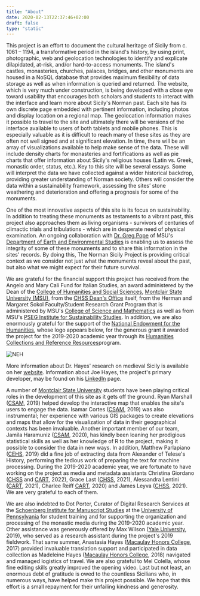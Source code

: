 ```yaml
---
title: "About"
date: 2020-02-13T22:37:46+02:00
draft: false
type: "static"
---
```

This project is an effort to document the cultural heritage of Sicily from c. 1061 – 1194, a transformative period in the island&#39;s history, by using print, photographic, web and geolocation technologies to identify and explicate dilapidated, at-risk, and/or hard-to-access monuments. The island&#39;s castles, monasteries, churches, palaces, bridges, and other monuments are housed in a NoSQL database that provides maximum flexibility of data storage as well as when information is queried and returned. The website, which is very much under construction, is being developed with a close eye toward usability that encourages both scholars and students to interact with the interface and learn more about Sicily&#39;s Norman past. Each site has its own discrete page embedded with pertinent information, including photos and display location on a regional map. The geolocation information makes it possible to travel to the site and ultimately there will be versions of the interface available to users of both tablets and mobile phones. This is especially valuable as it is difficult to reach many of these sites as they are often not well signed and at significant elevation. In time, there will be an array of visualizations available to help make sense of the data. These will include density charts for monasteries and fortifications as well as pie charts that offer information about Sicily&#39;s religious houses (Latin vs. Greek, monastic order, status, etc.). Key to this site will be several essays. Some will interpret the data we have collected against a wider historical backdrop, providing greater understanding of Norman society. Others will consider the data within a sustainability framework, assessing the sites’ stone weathering and deterioration and offering a prognosis for some of the monuments.


One of the most innovative aspects of this site is its focus on sustainability. In addition to treating these monuments as testaments to a vibrant past, this project also approaches them as living organisms - survivors of centuries of climactic trials and tribulations - which are in desperate need of physical examination. An ongoing collaboration with [Dr. Greg Pope](http://www.montclair.edu/profilepages/view_profile.php?username=popeg "Dr. Greg Pope") of MSU&#39;s [Department of Earth and Environmental Studies](https://www.montclair.edu/csam/earth-environment-studies/ "Department of Earth and Environmental Studies") is enabling us to assess the integrity of some of these monuments and to share this information in the sites&#39; records. By doing this, The Norman Sicily Project is providing critical context as we consider not just what the monuments reveal about the past, but also what we might expect for their future survival.


We are grateful for the financial support this project has received from the Angelo and Mary Cali Fund for Italian Studies,
an award administered by the Dean of the [College of Humanities and Social Sciences](http://www.montclair.edu/chss/ "College of Humanities and Social Sciences"), [Montclair State University (MSU)](http://www.montclair.edu/ "Montclair State University (MSU)"), from the [CHSS Dean&#39;s Office](https://www.montclair.edu/chss/about-the-college/deans-office/ "CHSS Dean&#39;s Office") itself, from the Herman and Margaret Sokol Faculty/Student Research Grant Program that is administered by MSU&#39;s [College of Science and Mathematics](https://www.montclair.edu/csam/pseg-sustainability-institute/ "College of Science and Mathematics (CSAM)") as well as from MSU&#39;s [PSEG Institute for Sustainability Studies](https://www.montclair.edu/csam/pseg-sustainability-institute/ "PSEG Institute for Sustainability Studies"). In addition, we are also enormously grateful for the support of the [National Endowment for the Humanities](https://www.neh.gov/ "National Endowment for the Humanities"), whose logo appears below, for the generous grant it awarded the project for the 2019-2020 academic year through its [Humanities Collections and Reference Resources](https://www.neh.gov/grants/preservation/humanities-collections-and-reference-resources "Humanities Collections and Reference Resources")program. 

![NEH](/images/NEH-Preferred-Seal820.jpg "NEH")

More information about Dr. Hayes&#39; research on medieval Sicily is available on her [website](http://www.thehayesweb.org/dhayes "website"). Information about Joe Hayes, the project&#39;s primary developer, may be found on his [LinkedIn](https://www.linkedin.com/in/joephayes/ "LinkedIn") page.
  
A number of [Montclair State University](http://www.montclair.edu/ "Montclair State University") students have been playing critical roles in the development of this site as
it gets off the ground. Ryan Marshall ([CSAM](https://www.montclair.edu/csam/ "CSAM"), 2019) helped develop the interactive map that enables the site's users to engage the data. Isamar Cortes ([CSAM](https://www.montclair.edu/csam/ "CSAM"), 2019) was also instrumental; her experience with various GIS packages
to create elevations and maps that allow for the visualization of data
in their geographical contexts has been invaluable. Another important member
of our team, Jamila Haramuniz ([CSAM](https://www.montclair.edu/csam/ "CSAM"), 2020), has kindly been loaning her prodigious statistical skills as well
as her knowledge of R to the project, making it possible to consider the
data in new ways. In addition, Matthew Parlapiano ([CEHS](https://www.montclair.edu/cehs/ "CEHS"), 2019) did a fine job of extracting data from Alexander of Telese's History, performing the tedious work of preparing the text for machine processing. During the 2019-2020 academic year, we are fortunate to have working on the project as media and metadata assistants Christina Giordano ([CHSS](https://www.montclair.edu/chss/ "CHSS") and [CART](https://www.montclair.edu/arts/ "CART"), 2022), Grace Last ([CHSS](https://www.montclair.edu/chss/ "CHSS"), 2021), Alessandra Lentini ([CART](https://www.montclair.edu/arts/ "CART"), 2021), Charlee Reiff [CART](https://www.montclair.edu/arts/ "CART"), 2020) and James Leyva ([CHSS](https://www.montclair.edu/chss/ "CHSS"), 2021). We are very grateful to each of them.

We are also indebted to Dot Porter, Curator of Digital Research Services at the [Schoenberg Institute for Manuscript Studies](https://schoenberginstitute.org/ "Schoenberg Institute for Manuscript Studies") at the [University of Pennsylvania](https://home.www.upenn.edu/ "University of Pennsylvania") for student training and for supporting the organization and processing of the monastic media during the 2019-2020 academic year.
Other assistance was generously offered by Max Wilson ([Yale University](http://yale.edu/ "Yale University"), 2019), who served as a research assistant during the project's 2019 fieldwork. That same summer, Anastasia Hayes ([Macaulay Honors College](https://macaulay.cuny.edu/ "Macaulay Honors College"), 2017) provided invaluable translation support and participated in data collection as Madeleine Hayes ([Macaulay Honors College](https://macaulay.cuny.edu/ "Macaulay Honors College"), 2018) navigated and managed logistics of travel.
We are also grateful to Mel Colella, whose fine editing skills greatly improved the opening video.
Last but not least, an enormous debt of gratitude is owed to the countless Sicilians who, in numerous ways,
have helped make this project possible. We hope that this effort is a small repayment for their unfailing kindness and generosity.
